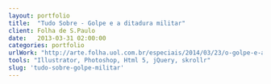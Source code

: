 ```yaml
---
layout: portfolio
title:  "Tudo Sobre - Golpe e a ditadura militar"
client: Folha de S.Paulo
date:   2013-03-31 02:00:00
categories: portfolio
urlWork: "http://arte.folha.uol.com.br/especiais/2014/03/23/o-golpe-e-a-ditadura-militar/"
tools: "Illustrator, Photoshop, Html 5, jQuery, skrollr"
slug: 'tudo-sobre-golpe-militar'
---
```

